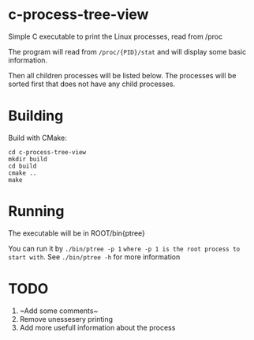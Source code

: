 # c-process-tree-view
Simple C executable to print the Linux processes, read from /proc

The program will read from `/proc/{PID}/stat` and will display some basic information.

Then all children processes will be listed below. The processes will be sorted first that does not have any child processes.

# Building

Build with CMake:
````
cd c-process-tree-view
mkdir build
cd build
cmake ..
make
````

# Running

The executable will be in ROOT/bin{ptree}

You can run it by `./bin/ptree -p 1` `where -p 1 is the root process to start with`. See `./bin/ptree -h` for more information

# TODO

1. ~Add some comments~
2. Remove unessesery printing
3. Add more usefull information about the process
